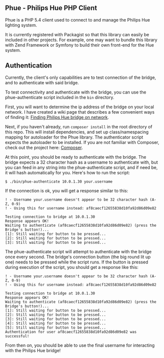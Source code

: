 ## Phue - Philips Hue PHP Client

Phue is a PHP 5.4 client used to connect to and manage the Philips Hue lighting system.

It is currently registered with Packagist so that this library can easily be included in other projects. For example, one may want to bundle this library with Zend Framework or Symfony to build their own front-end for the Hue system.

## Authentication

Currently, the client's only capabilities are to test connection of the bridge, and to authenticate with said bridge.

To test connectivity and authenticate with the bridge, you can use the phue-authenticate script included in the ```bin``` directory.

First, you will want to determine the ip address of the bridge on your local network. I have created a wiki page that describes a few convenient ways of finding it: [Finding Philips Hue bridge on network](/sqmk/Phue/wiki/Finding-Philips-Hue-bridge-on-network).

Next, if you haven't already, run ```composer install``` in the root directory of this repo. This will install dependencies, and set up class/namespacing mapping for autoloader for the Phue library. The authenticator script expects the autoloader to be installed. If you are not familiar with Composer, check out the project here: [Composer](http://getcomposer.org).

At this point, you should be ready to authenticate with the bridge. The bridge expects a 32 character hash as a username to authenticate with, but you can feed in any string into the phue-authenticate script, and if need be, it will hash automatically for you. Here's how to run the script:

```
$ ./bin/phue-authenticate 10.0.1.30 your.username
```

If the connection is ok, you will get a response similar to this:

```
! - Username your.username doesn't appear to be 32 character hash (A-Z, 0-9)
! - Using this for username instead: af8caecf12655838d10fa92d86d09e82

Testing connection to bridge at 10.0.1.30
Response appears OK!
Waiting to authenticate (af8caecf12655838d10fa92d86d09e82) (press the Bridge's button!)...
[1]: Still waiting for button to be pressed...
[2]: Still waiting for button to be pressed...
[3]: Still waiting for button to be pressed...
```

The phue-authenticate script will attempt to authenticate with the bridge once every second. The bridge's connection button (the big round lit up one) needs to be pressed while the script runs. If the button is pressed during execution of the script, you should get a response like this:

```
! - Username your.username doesn't appear to be 32 character hash (A-Z, 0-9)
! - Using this for username instead: af8caecf12655838d10fa92d86d09e82

Testing connection to bridge at 10.0.1.30
Response appears OK!
Waiting to authenticate (af8caecf12655838d10fa92d86d09e82) (press the Bridge's button!)...
[1]: Still waiting for button to be pressed...
[2]: Still waiting for button to be pressed...
[3]: Still waiting for button to be pressed...
[4]: Still waiting for button to be pressed...
[5]: Still waiting for button to be pressed...
Authentication for user af8caecf12655838d10fa92d86d09e82 was successful!
```

From then on, you should be able to use the final username for interacting with the Philips Hue bridge!

